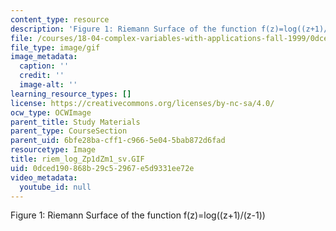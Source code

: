 ```yaml
---
content_type: resource
description: 'Figure 1: Riemann Surface of the function f(z)=log((z+1)/(z-1))'
file: /courses/18-04-complex-variables-with-applications-fall-1999/0dced190868b29c52967e5d9331ee72e_riem_log_Zp1dZm1_sv.GIF
file_type: image/gif
image_metadata:
  caption: ''
  credit: ''
  image-alt: ''
learning_resource_types: []
license: https://creativecommons.org/licenses/by-nc-sa/4.0/
ocw_type: OCWImage
parent_title: Study Materials
parent_type: CourseSection
parent_uid: 6bfe28ba-cff1-c966-5e04-5bab872d6fad
resourcetype: Image
title: riem_log_Zp1dZm1_sv.GIF
uid: 0dced190-868b-29c5-2967-e5d9331ee72e
video_metadata:
  youtube_id: null
---
```

Figure 1: Riemann Surface of the function f(z)=log((z+1)/(z-1))